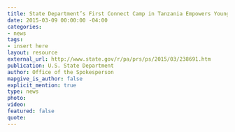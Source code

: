 ```yaml
---
title: State Department’s First Connect Camp in Tanzania Empowers Young African Leaders
date: 2015-03-09 00:00:00 -04:00
categories:
- news
tags:
- insert here
layout: resource
external_url: http://www.state.gov/r/pa/prs/ps/2015/03/238691.htm
publication: U.S. State Department
author: Office of the Spokesperson
mapgive_is_author: false
explicit_mention: true
type: news
photo: 
video: 
featured: false
quote: 
---
```


